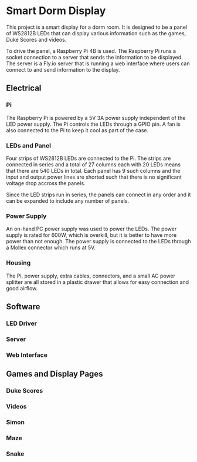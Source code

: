 # Smart Dorm Display

This project is a smart display for a dorm room. It is designed to be a panel of WS2812B LEDs that can display various information such as the games, Duke Scores and videos.

To drive the panel, a Raspberry Pi 4B is used. The Raspberry Pi runs a socket connection to a server that sends the information to be displayed. The server is a Fly.io server that is running a web interface where users can connect to and send information to the display.

## Electrical

### Pi

The Raspberry Pi is powered by a 5V 3A power supply independent of the LED power supply. The Pi controls the LEDs through a GPIO pin. A fan is also connected to the Pi to keep it cool as part of the case.

### LEDs and Panel

Four strips of WS2812B LEDs are connected to the Pi. The strips are connected in series and a total of 27 columns each with 20 LEDs means that there are 540 LEDs in total. Each panel has 9 such columns and the input and output power lines are shorted such that there is no significant voltage drop accross the panels.

Since the LED strips run in series, the panels can connect in any order and it can be expanded to include any number of panels.

### Power Supply

An on-hand PC power supply was used to power the LEDs. The power supply is rated for 600W, which is overkill, but it is better to have more power than not enough. The power supply is connected to the LEDs through a Mollex connector which runs at 5V.

### Housing

The Pi, power supply, extra cables, connectors, and a small AC power splitter are all stored in a plastic drawer that allows for easy connection and good airflow.

## Software

### LED Driver

### Server

### Web Interface

## Games and Display Pages

### Duke Scores

### Videos

### Simon

### Maze

### Snake